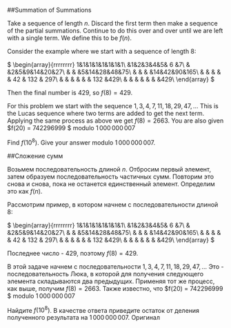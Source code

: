 ##Summation of Summations


Take a sequence of length $n$. Discard the first term then make a sequence of the partial summations. Continue to do this over and over until we are left with a single term. We define this to be $f(n)$.


Consider the example where we start with a sequence of length 8:


$
\begin{array}{rrrrrrrr}
1&1&1&1&1&1&1&1\\
 &1&2&3&4&5& 6 &7\\
 & &2&5&9&14&20&27\\
 & & &5&14&28&48&75\\
 & & & &14&42&90&165\\
 & & & & & 42 & 132 & 297\\
 & & & & & & 132 &429\\
 & & & & & & &429\\
\end{array}
$


Then the final number is $429$, so $f(8) = 429$.


For this problem we start with the sequence $1,3,4,7,11,18,29,47,\ldots$
This is the Lucas sequence where two terms are added to get the next term. 
Applying the same process as above we get $f(8) = 2663$.
You are also given $f(20) = 742296999 $ modulo $1\,000\,000\,007$


Find $f(10^8)$. Give your answer modulo $1\,000\,000\,007$.

##Сложение сумм


Возьмем последовательность длиной $n$. Отбросим первый элемент, затем образуем последовательность частичных сумм. Повторим это снова и снова, пока не останется единственный элемент. Определим это как $f(n)$.


Рассмотрим пример, в котором начнем с последовательности длиной 8:


$
\begin{array}{rrrrrrrr}
1&1&1&1&1&1&1&1\\
 &1&2&3&4&5& 6 &7\\
 & &2&5&9&14&20&27\\
 & & &5&14&28&48&75\\
 & & & &14&42&90&165\\
 & & & & & 42 & 132 & 297\\
 & & & & & & 132 &429\\
 & & & & & & &429\\
\end{array}
$


Последнее число - $429$, поэтому $f(8) = 429$.


В этой задаче начнем с последовательности $1,3,4,7,11,18,29,47,\ldots$
Это - последовательность Люка, в которой для получения следующего элемента складываются два предыдущих. 
Применяя тот же процесс, как выше, получим $f(8) = 2663$.
Также известно, что $f(20) = 742296999 $ modulo $1\,000\,000\,007$


Найдите $f(10^8)$. В качестве ответа приведите остаток от деления полученного результата на $1\,000\,000\,007$.
 Оригинал
